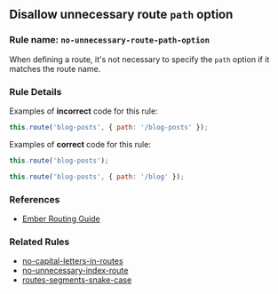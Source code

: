 ## Disallow unnecessary route `path` option

### Rule name: `no-unnecessary-route-path-option`

When defining a route, it's not necessary to specify the `path` option if it matches the route name.

### Rule Details

Examples of **incorrect** code for this rule:

```js
this.route('blog-posts', { path: '/blog-posts' });
```

Examples of **correct** code for this rule:

```js
this.route('blog-posts');
```

```js
this.route('blog-posts', { path: '/blog' });
```

### References

* [Ember Routing Guide](https://guides.emberjs.com/release/routing/)

### Related Rules

* [no-capital-letters-in-routes](no-capital-letters-in-routes.md)
* [no-unnecessary-index-route](no-unnecessary-index-route.md)
* [routes-segments-snake-case](routes-segments-snake-case.md)
